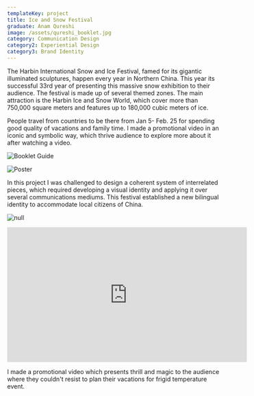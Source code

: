 ```yaml
---
templateKey: project
title: Ice and Snow Festival
graduate: Anam Qureshi
image: /assets/qureshi_booklet.jpg
category: Communication Design
category2: Experiential Design
category3: Brand Identity
---
```

The Harbin International Snow and Ice Festival, famed for its gigantic illuminated sculptures, happen every year in Northern China. This year its successful 33rd year of presenting this massive snow exhibition to their audience. The festival is made up of several themed zones. The main attraction is the Harbin Ice and Snow World, which cover more than 750,000 square meters and features up to 180,000 cubic meters of ice.

People travel from countries to be there from Jan 5- Feb. 25 for spending good quality of vacations and family time. I made a promotional video in an iconic and symbolic way, which thrive audience to explore more about it after watching a video.

![Booklet Guide](/assets/qureshi_booklet.jpg)

![Poster](/assets/poster-01.jpg)

In this project I was challenged to design a coherent system of interrelated pieces, which required developing a visual identity and applying it over several communications mediums. This festival established a new bilingual identity to accommodate local citizens of China. 

![null](/assets/web.jpg)

<iframe width="560" height="315" src=https://www.youtube.com/embed/watch?v=RI0U1YxO_DQ?rel=0&amp;showinfo=0 frameborder="0" allow="autoplay; encrypted-media" allowfullscreen></iframe>

I made a promotional video which presents thrill and magic to the audience where they couldn't resist to plan their vacations for frigid temperature event.
